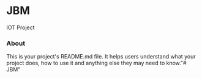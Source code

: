 JBM
===

IOT Project

### About

This is your project's README.md file. It helps users understand what your
project does, how to use it and anything else they may need to know."# JBM" 
